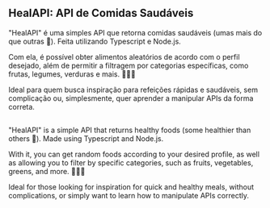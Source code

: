 ## HealAPI: API de Comidas Saudáveis

"HealAPI" é uma simples API que retorna comidas saudáveis (umas mais do que outras 🤫). Feita utilizando Typescript e Node.js.

Com ela, é possível obter alimentos aleatórios de acordo com o perfil desejado, além de permitir a filtragem por categorias específicas, como frutas, legumes, verduras e mais. 🥭🍈🥕

Ideal para quem busca inspiração para refeições rápidas e saudáveis, sem complicação ou, simplesmente, quer aprender a manipular APIs da forma correta.

##

"HealAPI" is a simple API that returns healthy foods (some healthier than others 🤫). Made using Typescript and Node.js.

With it, you can get random foods according to your desired profile, as well as allowing you to filter by specific categories, such as fruits, vegetables, greens, and more. 🥭🍈🥕

Ideal for those looking for inspiration for quick and healthy meals, without complications, or simply want to learn how to manipulate APIs correctly.
